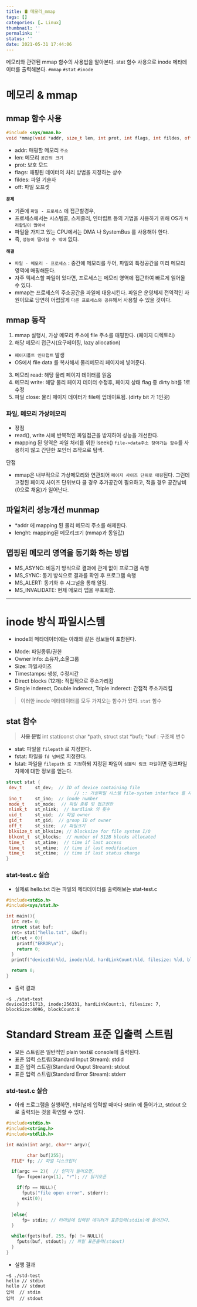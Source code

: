 ```yaml
---
title: 🛢 메모리_mmap
tags: []
categories: [☁️ Linux]
thumbnail: ''
permalink: ''
status: ''
date: 2021-05-31 17:44:06
---
```


메모리와 관련된 mmap 함수의 사용법을 알아본다.
stat 함수 사용으로 inode 메타데이터를 출력해본다.
`#mmap` `#stat` `#inode`
<!-- excerpt -->
<!-- toc -->

# 메모리 & mmap

## mmap 함수 사용
```cpp
#include <sys/mman.h>
void *mmap(void *addr, size_t len, int prot, int flags, int fildes, off_t off);
```
- addr: 매핑할 메모리 `주소`
- len: 메모리 `공간의 크기`
- prot: 보호 모드
- flags: 매핑된 데이터의 처리 방법을 지정하는 상수
- fildes: 파일 기술자
- off: 파일 오프셋

**`문제`**
- 기존에 `파일 - 프로세스` 에 접근할경우,
 - 프로세스에서는 시스템콜, 스케줄러, 인터럽트 등의 기법을 사용하기 위해 OS가 `처리할일이 많아서` 
 - 파일을 가지고 있는 CPU에서는 DMA 나 SystemBus 를 사용해야 한다.
  - 즉, `성능이 떨어질 수 밖에` 없다.

**`해결`**
- `파일 - 메모리 - 프로세스` : 중간에 메모리를 두어, 파일의 특정공간을 미리 메모리 영역에 매핑해둔다.
 - 자주 엑세스할 파일이 있다면, 프로세스는 메모리 영역에 접근하여 빠르게 읽어올 수 있다.
- mmap는 프로세스의 주소공간을 파일에 대응시킨다. 파일은 운영체제 전역적인 자원이므로 당연히 어렵잖게 `다른 프로세스와 공유`해서 사용할 수 있을 것이다.

 ## mmap 동작
 1. mmap 실행시, 가상 메모리 주소에 file 주소를 매핑한다. (페이지 디렉토리)
 2. 해당 메모리 접근시(요구페이징, lazy allocation)
  - `페이지폴트 인터럽트` 발생
  - OS에서 file data 를 복사해서 물리메모리 페이지에 넣어준다.
3. 메모리 read: 해당 물리 페이지 데이터를 읽음
4. 메모리 write: 해당 물리 페이지 데이터 수정후, 페이지 상태 flag 중 dirty bit를 1로 수정
5. 파일 close: 물리 페이지 데이터가 file에 업데이트됨. (dirty bit 가 1인곳)

### 파일, 메모리 가상메모리
- 장점
 - read(), write 시에 반복적인 파일접근을 방지하여 성능을 개선한다.
 - mapping 된 영역은 파일 처리를 위한 lseek() `file->data주소 찾아가는 함수`를 사용하지 않고 간단한 포인터 조작으로 탐색.

단점
 - mmap은 내부적으로 가상메모리와 연관되어 `페이지 사이즈 단위로 매핑`된다. 그런데 고정된 페이지 사이즈 단위보다 클 경우 추가공간이 필요하고, 적을 경우 공간낭비(0으로 채움)가 일어난다.

## 파일처리 성능개선 munmap
- *addr 에 mapping 된 물리 메모리 주소를 해제한다.
- lenght: mapping된 메모리크기 (mmap과 동일값)

## 맵핑된 메모리 영역을 동기화 하는 방법
- MS_ASYNC: 비동기 방식으로 결과에 관계 없이 프로그램 속행
- MS_SYNC: 동기 방식으로 결과를 확인 후 프로그램 속행
- MS_ALERT: 동기화 후 시그널을 통해 알림.
- MS_INVALIDATE: 현제 메모리 맵을 무효화함.


---
 
# inode 방식 파일시스템

* inode의 메타데이터에는 아래와 같은 정보들이 포함된다.
 - Mode: 파일종류/권한
 - Owner Info: 소유자,소울그룹
 - Size: 파일사이즈
 - Timestamps: 생성, 수정시간
 - Direct blocks (12개): 직접적으로 주소가리킴
 - Single inderect, Double inderect, Triple inderect: 간접적 주소가리킴

> 이러한 inode 메타데이터를 모두 가져오는 함수가 있다. `stat` 함수

## stat 함수

> __사용 문법__
int stat(const char *path, struct stat *buf);
*buf : 구조체 변수
- stat: 파일을 `filepath` 로 지정한다.
- fstat: 파일을 `fd 넘버`로 지정한다.
- lstat: 파일을 `filepath 로 지정`하되 지정된 파일이 `심볼릭 링크 파일`이면 링크파일 자체에 대한 정보를 얻는다.

```cpp
struct stat {
 dev_t     st_dev;  // ID of device containing file
                          // :: 가상파일 시스템 file-system interface 를 사용하여 하단부에 있는 실제    디바이스의  종류는 달리할 수 있다. `추상화` `UNIX 모든것은 파일`
 ino_t     st_ino;  // inode number
 mode_t    st_mode;  // 파일 종류 및 접근권한
 nlink_t   st_nlink;  // hardlink 의 횟수
 uid_t     st_uid;  // 파일 owner
 gid_t     st_gid;  // group ID of owner
 off_t     st_size;  // 파일크기
 blksize_t st_blksize; // blocksize for file system I/O
 blkcnt_t  st_blocks;  // number of 512B blocks allocated
 time_t    st_atime;  // time if last access
 time_t    st_mtime;  // time if last modification
 time_t    st_ctime;  // time if last status change
}
```

### stat-test.c 실습

* 실제로 hello.txt 라는 파일의 메타데이터를 출력해보는 stat-test.c

```cpp
#include<stdio.h>
#include<sys/stat.h>

int main(){
  int ret= 0;
  struct stat buf;
  ret= stat("hello.txt", &buf);
  if(ret < 0){
    printf("ERROR\n");
    return 0;
  }
  printf("deviceId:%ld, inode:%ld, hardLinkCount:%ld, filesize: %ld, blockSize:%ld, blockCount:%ld \n", buf.st_dev, buf.st_ino, buf.st_nlink, buf.st_size, buf.st_blksize, buf.st_blocks);

  return 0;
}
```

* 출력 결과

```shell
~$ ./stat-test
deviceId:51713, inode:256331, hardLinkCount:1, filesize: 7, blockSize:4096, blockCount:8
```

# Standard Stream 표준 입출력 스트림
- 모든 스트림은 일반적인 plain text로 console에 출력된다.
- 표준 입력 스트림(Standard Input Stream): stdid
- 표준 입력 스트림(Standard Ouput Stream): stdout
- 표준 입력 스트림(Standard Error Stream): stderr

### std-test.c 실습

* 아래 프로그램을 실행하면, 터미널에 입력할 때마다 stdin 에 들어가고, stdout 으로 출력되는 것을 확인할 수 있다.

```cpp
#include<stdio.h>
#include<string.h>
#include<stdlib.h>

int main(int argc, char** argv){

        char buf[255];
  FILE* fp; // 파일 디스크립터

  if(argc == 2){  // 인자가 들어오면,
    fp= fopen(argv[1], "r"); // 읽기오픈

    if(fp == NULL){
      fputs("file open error", stderr);
      exit(0);
    }

  }else{
      fp= stdin; // 터미널에 입력된 데이터가 표준입력(stdin)에 들어간다.
  }

  while(fgets(buf, 255, fp) != NULL){
    fputs(buf, stdout); // 파일 표준출력(stdout)
  }
}
```

* 실행 결과

```shell
~$ ./std-test
hello // stdin
hello // stdout
입력  // stdin
입력  // stdout
```
